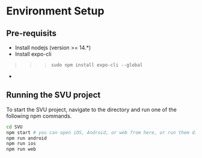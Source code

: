 # Environment Setup
## Pre-requisits
- Install nodejs (version >= 14.*)
- Install expo-cli
>>> ``` sudo npm install expo-cli --global ```
- 

## Running the SVU project
To start the SVU project, navigate to the directory and run one of the following npm commands.

```bash
cd SVU
npm start # you can open iOS, Android, or web from here, or run them directly with the commands below.
npm run android
npm run ios
npm run web
```
